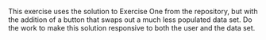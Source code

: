 This exercise uses the solution to Exercise One from the repository, but with the addition of a button that swaps out a much less populated data set. Do the work to make this solution responsive to both the user and the data set.

